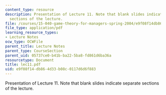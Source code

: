 ```yaml
---
content_type: resource
description: Presentation of Lecture 11. Note that blank slides indicate separate
  sections of the lecture.
file: /courses/15-040-game-theory-for-managers-spring-2004/e9f08f14db864d33b08c0117d6d6f883_lec11.pdf
file_type: application/pdf
learning_resource_types:
- Lecture Notes
ocw_type: OCWFile
parent_title: Lecture Notes
parent_type: CourseSection
parent_uid: 05737ce0-b41b-ba22-5ba8-fd861d6ba36a
resourcetype: Document
title: lec11.pdf
uid: e9f08f14-db86-4d33-b08c-0117d6d6f883
---
```

Presentation of Lecture 11. Note that blank slides indicate separate sections of the lecture.

